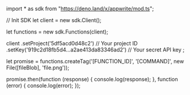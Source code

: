 import * as sdk from "https://deno.land/x/appwrite/mod.ts";

// Init SDK
let client = new sdk.Client();

let functions = new sdk.Functions(client);

client
    .setProject('5df5acd0d48c2') // Your project ID
    .setKey('919c2d18fb5d4...a2ae413da83346ad2') // Your secret API key
;


let promise = functions.createTag('[FUNCTION_ID]', '[COMMAND]', new File([fileBlob], 'file.png'));

promise.then(function (response) {
    console.log(response);
}, function (error) {
    console.log(error);
});